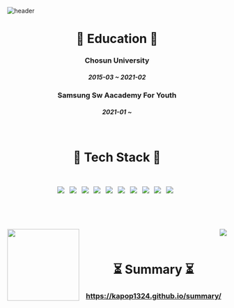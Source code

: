 ![header](https://capsule-render.vercel.app/api?type=waving&color=auto&height=300&section=header&text=RYU-SANG-OH&fontSize=90)
<h1 align="center"><b>📗 Education 📗</b></h1>
<p text-align="center">
<h3 align="center">Chosun University</h3>
<h5 align="center">2015-03 ~ 2021-02</h5>
<h3 align="center">Samsung Sw Aacademy For Youth</h3>
<h5 align="center">2021-01 ~</h5>
</p>
<br>
<h1 align="center"><b>🔨 Tech Stack 🔨</b></h3>
</br>
<p align="center">
<img src="https://img.shields.io/badge/JAVA-007396?style=flat-square&logo=Java&logoColor=white"/></a> &nbsp
<img src="https://img.shields.io/badge/HTML5-E34F26?style=flat-square&logo=HTML5&logoColor=white"/></a> &nbsp
<img src="https://img.shields.io/badge/CSS3-1572B6?style=flat-square&logo=CSS3&logoColor=white"/></a> &nbsp
<img src="https://img.shields.io/badge/JavaScript-F7DF1E?style=flat-square&logo=JavaScript&logoColor=white"/></a> &nbsp
<img src="https://img.shields.io/badge/jQuery-0769AD?style=flat-square&logo=jQuery&logoColor=white"/></a> &nbsp
<img src="https://img.shields.io/badge/MySQL-4479A1?style=flat-square&logo=MySQL&logoColor=white"/></a> &nbsp 
<img src="https://img.shields.io/badge/MariaDB-003545?style=flat-square&logo=MariaDB&logoColor=white"/></a> &nbsp 
<img src="https://img.shields.io/badge/Spring-6DB33F?style=flat-square&logo=Spring&logoColor=white"/></a> &nbsp
<img src="https://img.shields.io/badge/Spring%20Boot-6DB33F?style=flat-square&logo=SpringBoot&logoColor=white"/></a> &nbsp
<img src="https://img.shields.io/badge/Vue.js-4FC08D?style=flat-square&logo=Vue.js&logoColor=white"/></a> &nbsp
</p>
<br><br><br>
<p align="center">
<img align='left' src="https://github-readme-stats.vercel.app/api?username=kapop1324" height="165">
<img align='right' src="http://mazassumnida.wtf/api/v2/generate_badge?boj=rso1129"><br><br>
  <h1 align="center"><b>⏳ Summary ⏳</b></h1>
<h3  align="center"><a href="https://kapop1324.github.io/summary/">https://kapop1324.github.io/summary/</a></h3>
</p>
<br><br><br>
<p align="center">

</p>
<br><br><br>
